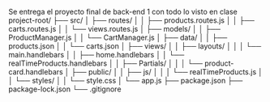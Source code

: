 Se entrega el proyecto final de back-end 1 con todo lo visto en clase
project-root/
├── src/
│   ├── routes/
│   │   ├── products.routes.js
│   │   ├── carts.routes.js
│   │   └── views.routes.js 
│   ├── models/
│   │   ├── ProductManager.js
│   │   └── CartManager.js
│   ├── data/
│   │   ├── products.json
│   │   └── carts.json
│   ├── views/ 
│   │   ├── layouts/
│   │   │   └── main.handlebars
│   │   ├── home.handlebars
│   │   └── realTimeProducts.handlebars
│   │   ├── Partials/
│   │   │   └── product-card.handlebars
│   ├── public/
│   │   ├── js/
│   │   │   └── realTimeProducts.js
│   │   └── styles/
│   │       └── style.css
│   └── app.js
├── package.json
├── package-lock.json
└── .gitignore
